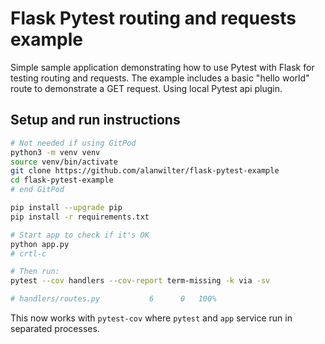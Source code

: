 # Flask Pytest routing and requests example
Simple sample application demonstrating how to use Pytest with Flask for testing routing and requests.
The example includes a basic "hello world" route to demonstrate a GET request. Using local Pytest api plugin.

## Setup and run instructions
``` bash
# Not needed if using GitPod
python3 -m venv venv
source venv/bin/activate
git clone https://github.com/alanwilter/flask-pytest-example
cd flask-pytest-example
# end GitPod

pip install --upgrade pip
pip install -r requirements.txt

# Start app to check if it's OK
python app.py
# crtl-c

# Then run:
pytest --cov handlers --cov-report term-missing -k via -sv

# handlers/routes.py           6      0   100%
```
This now works with `pytest-cov` where `pytest` and `app` service run in separated processes.
